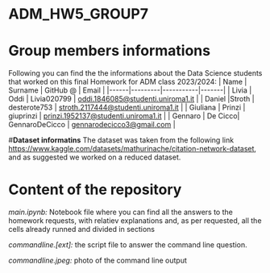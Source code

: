 # ADM_HW5_GROUP7

# **Group members informations**
Following you can find the the informations about the Data Science students that worked on this final Homework for ADM class 2023/2024:
| Name | Surname | GitHub @ | Email |
|------|---------|-----------|-------|
| Livia | Oddi | Livia020799 | oddi.1846085@studenti.uniroma1.it |
| Daniel |Stroth | desterote753 | stroth.2117444@studenti.uniroma1.it |
| Giuliana | Prinzi | giuprinzi | prinzi.1952137@studenti.uniroma1.it |
| Gennaro | De Cicco| GennaroDeCicco | gennarodecicco3@gmail.com |

#**Dataset informatins**
The dataset was taken from the following link https://www.kaggle.com/datasets/mathurinache/citation-network-dataset, and as suggested we worked on a reduced dataset.
# **Content of the repository**
*main.ipynb:*  Notebook file where you can find all the answers to the homework requests, with relatiev explanations and, as per requested, all the cells already runned and divided in sections

*commandline.[ext]:* the script file to answer the command line question.<br>

*commandline.jpeg:* photo of the command line output
